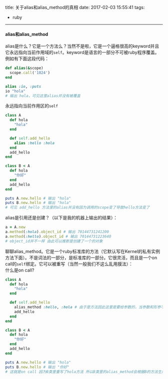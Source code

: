 title: 关于alias和alias_method的真相
date: 2017-02-03 15:55:41
tags:
  - ruby
---


#### alias和alias_method  
  alias是什么？它是一个方法么？当然不是啦，它是一个逼格很高的keyword并且它永远指向当前作用域的`self`。keyword是语言的一部分不可被ruby程序覆盖。例如有下面这段代码：  
  ```ruby
  def alias(&scope)
    scope.call('1024')
  end

  alias :io, :puts
  io "hola"
  # 输出 hola，可见这里alias并没有被覆盖
  ```
  永远指向当前作用区的`self`  
  ```ruby
  class A
    def hola
      "hola"
    end

    def self.add_hello
      alias :hello :hola
    end
    add_hello
  end

  class B < A
    def hola
      "你好"
    end
    add_hello
  end

  puts A.new.hello # 输出 "hola"
  puts B.new.hello # 输出 "hola"
  # 可见 add_hello 方法里的alias并没有因为调用的scope变了导致hello方法变了
  ```
  alias是引用还是创建？（以下是我的机器上输出的结果）：  
  ```ruby
  a = A.new
  a.method(:hola).object_id # 输出 70144731241200
  a.method(:hello).object_id # 输出 70144731223640
  # object_id并不一样 由此可以推断是创建了一个的对象
  ```
  聊聊alias_method。它是一个ruby标准库的方法（它默认写在Kernel的私有实例方法下面）。不是词法的一部分，是标准库的一部分。它很灵活，而且是一个on call的`self`绑定。它可以被重写（当然一般我们不这么乱用膜法）：  
  什么是on call?  
  ```ruby
  class A
    def hola
      "hola"
    end

    def self.add_hello
      alias_method :hello, :hola # 由于是方法因此这里是要给参数的，当参数和形参不匹配的时候会报错的
      add_hello
    end
  end

  class B < A
    def hola
      "你好"
    end
    add_hello
  end

  puts A.new.hello # 输出 "hola"
  puts B.new.hello # 输出 "你好"
  # 这就是on call 因为B类里重写了hola方法 所以B类里的alias_method会根据B的方法生成hello方法
  ```